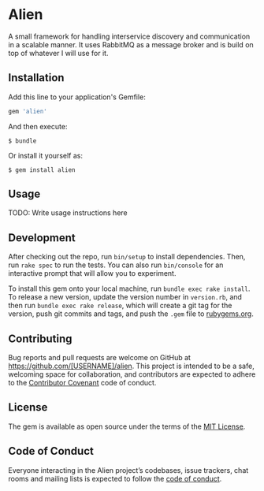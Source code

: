 # Alien

A small framework for handling interservice discovery and communication in a scalable manner. It uses RabbitMQ as a message broker and is build on top of whatever I will use for it.

## Installation

Add this line to your application's Gemfile:

```ruby
gem 'alien'
```

And then execute:

    $ bundle

Or install it yourself as:

    $ gem install alien

## Usage

TODO: Write usage instructions here

## Development

After checking out the repo, run `bin/setup` to install dependencies. Then, run `rake spec` to run the tests. You can also run `bin/console` for an interactive prompt that will allow you to experiment.

To install this gem onto your local machine, run `bundle exec rake install`. To release a new version, update the version number in `version.rb`, and then run `bundle exec rake release`, which will create a git tag for the version, push git commits and tags, and push the `.gem` file to [rubygems.org](https://rubygems.org).

## Contributing

Bug reports and pull requests are welcome on GitHub at https://github.com/[USERNAME]/alien. This project is intended to be a safe, welcoming space for collaboration, and contributors are expected to adhere to the [Contributor Covenant](http://contributor-covenant.org) code of conduct.

## License

The gem is available as open source under the terms of the [MIT License](https://opensource.org/licenses/MIT).

## Code of Conduct

Everyone interacting in the Alien project’s codebases, issue trackers, chat rooms and mailing lists is expected to follow the [code of conduct](https://github.com/[USERNAME]/alien/blob/master/CODE_OF_CONDUCT.md).
